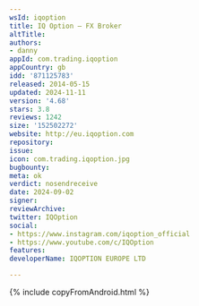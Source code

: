 ```yaml
---
wsId: iqoption
title: IQ Option – FX Broker
altTitle: 
authors:
- danny
appId: com.trading.iqoption
appCountry: gb
idd: '871125783'
released: 2014-05-15
updated: 2024-11-11
version: '4.68'
stars: 3.8
reviews: 1242
size: '152502272'
website: http://eu.iqoption.com
repository: 
issue: 
icon: com.trading.iqoption.jpg
bugbounty: 
meta: ok
verdict: nosendreceive
date: 2024-09-02
signer: 
reviewArchive: 
twitter: IQOption
social:
- https://www.instagram.com/iqoption_official
- https://www.youtube.com/c/IQOption
features: 
developerName: IQOPTION EUROPE LTD

---
```


{% include copyFromAndroid.html %}
